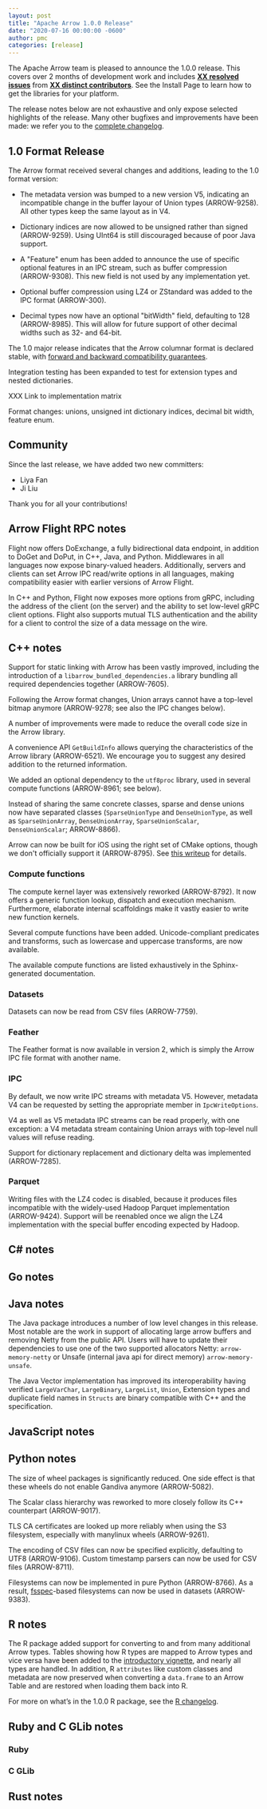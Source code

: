 ```yaml
---
layout: post
title: "Apache Arrow 1.0.0 Release"
date: "2020-07-16 00:00:00 -0600"
author: pmc
categories: [release]
---
```

<!--
{% comment %}
Licensed to the Apache Software Foundation (ASF) under one or more
contributor license agreements.  See the NOTICE file distributed with
this work for additional information regarding copyright ownership.
The ASF licenses this file to you under the Apache License, Version 2.0
(the "License"); you may not use this file except in compliance with
the License.  You may obtain a copy of the License at

http://www.apache.org/licenses/LICENSE-2.0

Unless required by applicable law or agreed to in writing, software
distributed under the License is distributed on an "AS IS" BASIS,
WITHOUT WARRANTIES OR CONDITIONS OF ANY KIND, either express or implied.
See the License for the specific language governing permissions and
limitations under the License.
{% endcomment %}
-->

The Apache Arrow team is pleased to announce the 1.0.0 release. This covers
over 2 months of development work and includes [**XX resolved issues**][1]
from [**XX distinct contributors**][2]. See the Install Page to learn how to
get the libraries for your platform.

The release notes below are not exhaustive and only expose selected highlights
of the release. Many other bugfixes and improvements have been made: we refer
you to the [complete changelog][3].

## 1.0 Format Release

The Arrow format received several changes and additions, leading to the
1.0 format version:

* The metadata version was bumped to a new version V5, indicating an
  incompatible change in the buffer layour of Union types (ARROW-9258).
  All other types keep the same layout as in V4.

* Dictionary indices are now allowed to be unsigned rather than signed
  (ARROW-9259). Using UInt64 is still discouraged because of poor Java
  support.

* A "Feature" enum has been added to announce the use of specific optional
  features in an IPC stream, such as buffer compression (ARROW-9308).  This
  new field is not used by any implementation yet.

* Optional buffer compression using LZ4 or ZStandard was added to the IPC
  format (ARROW-300).

* Decimal types now have an optional "bitWidth" field, defaulting to 128
  (ARROW-8985).  This will allow for future support of other decimal widths
  such as 32- and 64-bit.

The 1.0 major release indicates that the Arrow columnar format is declared
stable, with [forward and backward compatibility guarantees][5].

Integration testing has been expanded to test for extension types and
nested dictionaries.

XXX Link to implementation matrix

Format changes: unions, unsigned int dictionary indices, decimal bit width, feature enum.

## Community

Since the last release, we have added two new committers:

* Liya Fan
* Ji Liu

Thank you for all your contributions!

<!-- Acknowledge and link to any new committers and PMC members since the last release. See previous release announcements for examples. -->

## Arrow Flight RPC notes

Flight now offers DoExchange, a fully bidirectional data endpoint, in addition
to DoGet and DoPut, in C++, Java, and Python. Middlewares in all languages now
expose binary-valued headers. Additionally, servers and clients can set Arrow
IPC read/write options in all languages, making compatibility easier with earlier
versions of Arrow Flight.

In C++ and Python, Flight now exposes more options from gRPC, including the
address of the client (on the server) and the ability to set low-level gRPC
client options. Flight also supports mutual TLS authentication and the ability
for a client to control the size of a data message on the wire.

## C++ notes

Support for static linking with Arrow has been vastly improved, including the
introduction of a `libarrow_bundled_dependencies.a` library bundling all
required dependencies together (ARROW-7605).

Following the Arrow format changes, Union arrays cannot have a top-level
bitmap anymore (ARROW-9278; see also the IPC changes below).

A number of improvements were made to reduce the overall code size in the
Arrow library.

A convenience API `GetBuildInfo` allows querying the characteristics of
the Arrow library (ARROW-6521).  We encourage you to suggest any desired
addition to the returned information.

We added an optional dependency to the `utf8proc` library, used in several
compute functions (ARROW-8961; see below).

Instead of sharing the same concrete classes, sparse and dense unions now
have separated classes (`SparseUnionType` and `DenseUnionType`, as well
as `SparseUnionArray`, `DenseUnionArray`, `SparseUnionScalar`,
`DenseUnionScalar`; ARROW-8866).

Arrow can now be built for iOS using the right set of CMake options, though
we don't officially support it (ARROW-8795).  See
[this writeup](https://github.com/UnfoldedInc/deck.gl-native-dependencies/blob/master/docs/iOS-BUILD.md#arrow-v0170)
for details.

### Compute functions

The compute kernel layer was extensively reworked (ARROW-8792).  It now offers
a generic function lookup, dispatch and execution mechanism.  Furthermore,
elaborate internal scaffoldings make it vastly easier to write new function
kernels.

Several compute functions have been added.  Unicode-compliant predicates and
transforms, such as lowercase and uppercase transforms, are now available.

The available compute functions are listed exhaustively in the Sphinx-generated
documentation.

### Datasets

Datasets can now be read from CSV files (ARROW-7759).

### Feather

The Feather format is now available in version 2, which is simply the Arrow
IPC file format with another name.

### IPC

By default, we now write IPC streams with metadata V5.  However, metadata V4
can be requested by setting the appropriate member in `IpcWriteOptions`.

V4 as well as V5 metadata IPC streams can be read properly, with one
exception: a V4 metadata stream containing Union arrays with top-level
null values will refuse reading.

Support for dictionary replacement and dictionary delta was implemented
(ARROW-7285).

### Parquet

Writing files with the LZ4 codec is disabled, because it produces files
incompatible with the widely-used Hadoop Parquet implementation (ARROW-9424).
Support will be reenabled once we align the LZ4 implementation with the
special buffer encoding expected by Hadoop.

## C# notes

## Go notes

## Java notes
The Java package introduces a number of low level changes in this release. Most notable are the work in support of allocating large arrow buffers and removing Netty from the public API. Users will have to update their dependencies to use one of the two supported allocators Netty: `arrow-memory-netty` or Unsafe (internal java api for direct memory) `arrow-memory-unsafe`.

The Java Vector implementation has improved its interoperability having verified `LargeVarChar`, `LargeBinary`, `LargeList`, `Union`, Extension types and duplicate field names in `Structs` are binary compatible with C++ and the specification.
## JavaScript notes

## Python notes

The size of wheel packages is significantly reduced.  One side effect is
that these wheels do not enable Gandiva anymore (ARROW-5082).

The Scalar class hierarchy was reworked to more closely follow its C++
counterpart (ARROW-9017).

TLS CA certificates are looked up more reliably when using the S3 filesystem,
especially with manylinux wheels (ARROW-9261).

The encoding of CSV files can now be specified explicitly, defaulting to UTF8
(ARROW-9106).  Custom timestamp parsers can now be used for CSV files
(ARROW-8711).

Filesystems can now be implemented in pure Python (ARROW-8766).  As a result,
[fsspec](https://filesystem-spec.readthedocs.io)-based filesystems can now
be used in datasets (ARROW-9383).

## R notes

The R package added support for converting to and from many additional Arrow types. Tables showing how R types are mapped to Arrow types and vice versa have been added to the [introductory vignette][6], and nearly all types are handled. In addition, R `attributes` like custom classes and metadata are now preserved when converting a `data.frame` to an Arrow Table and are restored when loading them back into R.

For more on what’s in the 1.0.0 R package, see the [R changelog][4].

## Ruby and C GLib notes

### Ruby

### C GLib

## Rust notes


[1]: https://issues.apache.org/jira/issues/?jql=project%20%3D%20ARROW%20AND%20status%20%3D%20Resolved%20AND%20fixVersion%20%3D%201.0.0
[2]: https://arrow.apache.org/release/1.0.0.html#contributors
[3]: https://arrow.apache.org/release/1.0.0.html
[4]: https://arrow.apache.org/docs/r/news/
[5]: https://arrow.apache.org/docs/format/Versioning.html
[6]: https://arrow.apache.org/docs/r/articles/arrow.html
